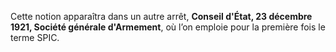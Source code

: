 Cette notion apparaîtra dans un autre arrêt, **Conseil d'État, 23 décembre 1921, Société générale d'Armement**, où l’on emploie pour la première fois le terme SPIC.
